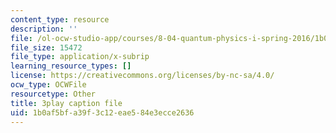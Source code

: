```yaml
---
content_type: resource
description: ''
file: /ol-ocw-studio-app/courses/8-04-quantum-physics-i-spring-2016/1b0af5bfa39f3c12eae584e3ecce2636_qP6y2edM6Ms.srt
file_size: 15472
file_type: application/x-subrip
learning_resource_types: []
license: https://creativecommons.org/licenses/by-nc-sa/4.0/
ocw_type: OCWFile
resourcetype: Other
title: 3play caption file
uid: 1b0af5bf-a39f-3c12-eae5-84e3ecce2636
---
```

